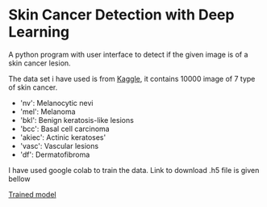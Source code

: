 # Skin Cancer Detection with Deep Learning

A python program with user interface to detect if the given image is of a skin cancer lesion.

The data set i have used is from [Kaggle](https://www.kaggle.com/kmader/skin-cancer-mnist-ham10000 "Skin Cancer MNIST: HAM10000"), it contains 10000 image of 7 type of skin cancer.

* 'nv': Melanocytic nevi
* 'mel': Melanoma
* 'bkl': Benign keratosis-like lesions
* 'bcc': Basal cell carcinoma
* 'akiec': Actinic keratoses'
* 'vasc': Vascular lesions
* 'df': Dermatofibroma

I have used google colab to train the data. Link to download .h5 file is given bellow

[Trained model](https://drive.google.com/file/d/1iOh_70b_agFF_GG8qHxkKIOR6r7mkS71/view?usp=sharing   "Google Drive")
